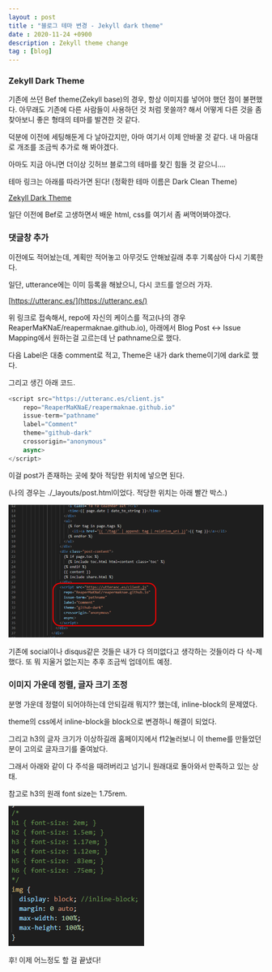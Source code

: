 ```yaml
---
layout : post
title : "블로그 테마 변경 - Jekyll dark theme"
date : 2020-11-24 +0900
description : Zekyll theme change
tag : [blog]
---
```


### Zekyll Dark Theme

 기존에 쓰던 Bef theme(Zekyll base)의 경우, 항상 이미지를 넣어야 했던 점이 불편했다. 아무래도 기존에 다른 사람들이 사용하던 것 처럼 못쓸까? 해서 어떻게 다른 것을 좀 찾아보니 좋은 형태의 테마를 발견한 것 같다.

 덕분에 이전에 세팅해둔게 다 날아갔지만, 아마 여기서 이제 안바꿀 것 같다. 내 마음대로 개조를 조금씩 추가로 해 봐야겠다.

 아마도 지금 아니면 더이상 깃허브 블로그의 테마를 찾긴 힘들 것 같으니....

 테마 링크는 아래를 따라가면 된다! (정확한 테마 이름은 Dark Clean Theme)

[Zekyll Dark Theme](https://github.com/streetturtle/jekyll-clean-dark)

 일단 이전에 Bef로 고생하면서 배운 html, css를 여기서 좀 써먹어봐야겠다.



### 댓글창 추가

 이전에도 적어놨는데, 계획만 적어놓고 아무것도 안해놨길래 추후 기록삼아 다시 기록한다.

 일단, utterance에는 이미 등록을 해놨으니, 다시 코드를 얻으러 가자.

[https://utteranc.es/](https://utteranc.es/)

위 링크로 접속해서, repo에 자신의 케이스를 적고(나의 경우 ReaperMaKNaE/reapermaknae.github.io), 아래에서 Blog Post <-> Issue Mapping에서 원하는걸 고르는데 난 pathname으로 했다.

 다음 Label은 대충 comment로 적고, Theme은 내가 dark theme이기에 dark로 했다.

 그리고 생긴 아래 코드.

```python
<script src="https://utteranc.es/client.js"
	repo="ReaperMaKNaE/reapermaknae.github.io"
	issue-term="pathname"
	label="Comment"
	theme="github-dark"
	crossorigin="anonymous"
	async>
</script>
```

 이걸 post가 존재하는 곳에 찾아 적당한 위치에 넣으면 된다.

 (나의 경우는 ./_layouts/post.html이었다. 적당한 위치는 아래 빨간 박스.)

![img1](https://raw.githubusercontent.com/ReaperMaKNaE/reapermaknae.github.io/main/assets/img/20201124-1.png)

 기존에 social이나 disqus같은 것들은 내가 다 의미없다고 생각하는 것들이라 다 삭-제 했다. 또 뭐 지울거 없는지는 추후 조금씩 업데이트 예정.



### 이미지 가운데 정렬, 글자 크기 조정

 분명 가운데 정렬이 되어야하는데 안되길래 뭐지?? 했는데, inline-block의 문제였다.

 theme의 css에서 inline-block을 block으로 변경하니 해결이 되었다.

 그리고 h3의 글자 크기가 이상하길래 홈페이지에서 f12눌러보니 이 theme를 만들었던 분이 고의로 글자크기를 줄여놨다.

 그래서 아래와 같이 다 주석을 때려버리고 넘기니 원래대로 돌아와서 만족하고 있는 상태.

 참고로 h3의 원래 font size는 1.75rem.

![img2](https://raw.githubusercontent.com/ReaperMaKNaE/reapermaknae.github.io/main/assets/img/20201124-2.png)

 후! 이제 어느정도 할 걸 끝냈다!